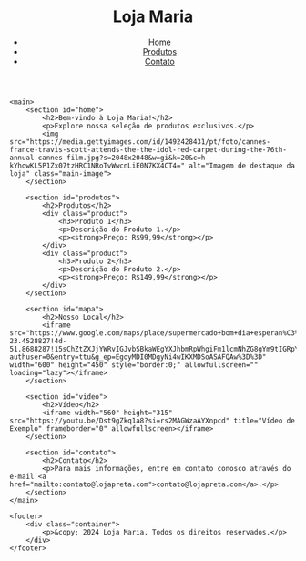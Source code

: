 <!DOCTYPE html>
<html lang="pt-BR">
<head>
    <meta charset="UTF-8">
    <meta name="viewport" content="width=device-width, initial-scale=1.0">
    <title>Loja Maria</title>
    <link rel="stylesheet" href="front-end_2C_2T_08_maria.css">
    <!-- Fonte externa do Google Fonts -->
    <link href="https://fonts.google.com/specimen/Nerko+One" rel="stylesheet">
    
</head>
<body>
    <header>
        <div class="container">
            <h1>Loja Maria</h1>
            <nav>
                <ul>
                    <li><a href="#home">Home</a></li>
                    <li><a href="#produtos">Produtos</a></li>
                    <li><a href="#contato">Contato</a></li>
                </ul>
            </nav>
        </div>
    </header>

    <main>
        <section id="home">
            <h2>Bem-vindo à Loja Maria!</h2>
            <p>Explore nossa seleção de produtos exclusivos.</p>
            <img src="https://media.gettyimages.com/id/1492428431/pt/foto/cannes-france-travis-scott-attends-the-the-idol-red-carpet-during-the-76th-annual-cannes-film.jpg?s=2048x2048&w=gi&k=20&c=h-kYhowKL5P1Zx07tzHRC1NRoTvWwcnLiE0N7KX4CT4=" alt="Imagem de destaque da loja" class="main-image">
        </section>

        <section id="produtos">
            <h2>Produtos</h2>
            <div class="product">
                <h3>Produto 1</h3>
                <p>Descrição do Produto 1.</p>
                <p><strong>Preço: R$99,99</strong></p>
            </div>
            <div class="product">
                <h3>Produto 2</h3>
                <p>Descrição do Produto 2.</p>
                <p><strong>Preço: R$149,99</strong></p>
            </div>
        </section>

        <section id="mapa">
            <h2>Nosso Local</h2>
            <iframe src="https://www.google.com/maps/place/supermercado+bom+dia+esperan%C3%A7a+2/@-23.4389131,-51.883624,15z/data=!4m10!1m2!2m1!1smercado+bom+dia+arandi!3m6!1s0x94ecdabeb82155bb:0x9bc8130c5d77b659!8m2!3d-23.4528827!4d-51.8688287!15sChZtZXJjYWRvIGJvbSBkaWEgYXJhbmRpWhgiFm1lcmNhZG8gYm9tIGRpYSBhcmFuZGmSAQtzdXBlcm1hcmtldOABAA!16s%2Fg%2F11bwqbx935?authuser=0&entry=ttu&g_ep=EgoyMDI0MDgyNi4wIKXMDSoASAFQAw%3D%3D" width="600" height="450" style="border:0;" allowfullscreen="" loading="lazy"></iframe>
        </section>

        <section id="video">
            <h2>Vídeo</h2>
            <iframe width="560" height="315" src="https://youtu.be/Dst9gZkq1a8?si=rs2MAGWzaAYXnpcd" title="Vídeo de Exemplo" frameborder="0" allowfullscreen></iframe>
        </section>

        <section id="contato">
            <h2>Contato</h2>
            <p>Para mais informações, entre em contato conosco através do e-mail <a href="mailto:contato@lojapreta.com">contato@lojapreta.com</a>.</p>
        </section>
    </main>

    <footer>
        <div class="container">
            <p>&copy; 2024 Loja Maria. Todos os direitos reservados.</p>
        </div>
    </footer>
</body>
</html>